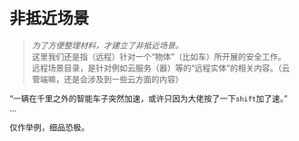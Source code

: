 # 非抵近场景

> *为了方便整理材料，才建立了非抵近场景。*  
> 这里我们还是指（远程）针对一个“物体”（比如车）所开展的安全工作。  
> 远程场景目录，是针对例如云服务（器）等的“远程实体”的相关内容。（云管端嘛，还是会涉及到一些云方面的内容）  
   
“一辆在千里之外的智能车子突然加速，或许只因为大佬按了一下`shift`加了速。”  
...  
  
仅作举例，细品恐极。  


